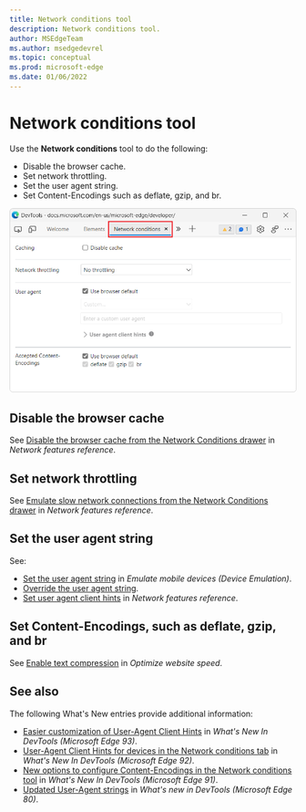 ```yaml
---
title: Network conditions tool
description: Network conditions tool.
author: MSEdgeTeam
ms.author: msedgedevrel
ms.topic: conceptual
ms.prod: microsoft-edge
ms.date: 01/06/2022
---
```

# Network conditions tool

Use the **Network conditions** tool to do the following:
*  Disable the browser cache.
*  Set network throttling.
*  Set the user agent string.
*  Set Content-Encodings such as deflate, gzip, and br.

![The Network conditions tool.](media/network-conditions-tool.png)


<!-- ====================================================================== -->
## Disable the browser cache

See [Disable the browser cache from the Network Conditions drawer](../network/reference.md#disable-the-browser-cache-from-the-network-conditions-drawer) in _Network features reference_.


<!-- ====================================================================== -->
## Set network throttling

See [Emulate slow network connections from the Network Conditions drawer](../network/reference.md#emulate-slow-network-connections-from-the-network-conditions-drawer) in _Network features reference_.


<!-- ====================================================================== -->
## Set the user agent string

See:
* [Set the user agent string](../device-mode/index.md#set-the-user-agent-string) in _Emulate mobile devices (Device Emulation)_.
* [Override the user agent string](../device-mode/override-user-agent.md).
* [Set user agent client hints](../network/reference.md#set-user-agent-client-hints) in _Network features reference_.


<!-- ====================================================================== -->
## Set Content-Encodings, such as deflate, gzip, and br

See [Enable text compression](../speed/get-started.md#enable-text-compression) in _Optimize website speed_.


<!-- ====================================================================== -->
## See also

The following What's New entries provide additional information:

* [Easier customization of User-Agent Client Hints](../whats-new/2021/07/devtools.md#easier-customization-of-user-agent-client-hints) in _What's New In DevTools (Microsoft Edge 93)_.
* [User-Agent Client Hints for devices in the Network conditions tab](../whats-new/2021/05/devtools.md#user-agent-client-hints-for-devices-in-the-network-conditions-tab) in _What's New In DevTools (Microsoft Edge 92)_.
* [New options to configure Content-Encodings in the Network conditions tool](../whats-new/2021/04/devtools.md#new-options-to-configure-content-encodings-in-the-network-conditions-tool) in _What's New In DevTools (Microsoft Edge 91)_.
* [Updated User-Agent strings](../whats-new/2019/12/devtools.md#updated-user-agent-strings) in _What's new in DevTools (Microsoft Edge 80)_.
